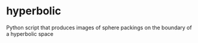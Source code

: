 # hyperbolic
Python script that produces images of sphere packings on the boundary of a hyperbolic space
